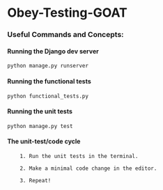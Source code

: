 # Obey-Testing-GOAT


### Useful Commands and Concepts:
#### Running the Django dev server
    python manage.py runserver

#### Running the functional tests
    python functional_tests.py

#### Running the unit tests
    python manage.py test

#### The unit-test/code cycle
        1. Run the unit tests in the terminal.

        2. Make a minimal code change in the editor.

        3. Repeat!